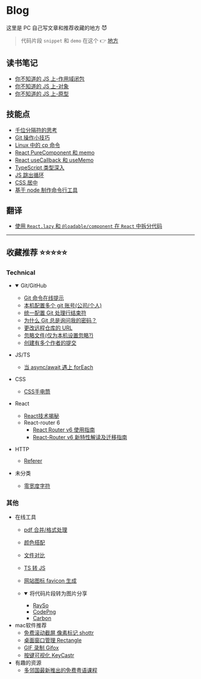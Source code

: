 # Blog

这里是 PC 自己写文章和推荐收藏的地方 😈

> 代码片段 `snippet` 和 `demo` 在这个 👉 [地方](https://github.com/zpc7/snippets-and-demos)

## 读书笔记

- [你不知道的 JS 上-作用域闭包](./ReadingNotes/你不知道的JS上-作用域闭包.md)
- [你不知道的 JS 上-对象](./ReadingNotes/你不知道的JS上-对象.md)
- [你不知道的 JS 上-原型](./ReadingNotes/你不知道的JS上-原型.md)

## 技能点

- [千位分隔符的思考](./SkillPoints/千位分隔符.md)
- [Git 操作小技巧](./SkillPoints/GitTips-Vol-1.md)
- [Linux 中的 cp 命令](./SkillPoints/Linux-cp.md)
- [React PureComponent 和 memo](./SkillPoints/React-PureComponent+memo.md)
- [React useCallback 和 useMemo](./SkillPoints/React-useCallback+useMemo.md)
- [TypeScript 类型深入](./SkillPoints/TypeScript类型深入.md)
- [JS 跳出循环](./SkillPoints/Out-of-the-Loop.md)
- [CSS 居中](./SkillPoints/CSS-center.md)
- [基于 node 制作命令行工具](./SkillPoints/Node-cli-tool.md)

## 翻译

- [使用 `React.lazy` 和 `@loadable/component` 在 `React` 中拆分代码](./Translation/React.lazy+Suspense.md)

---

## 收藏推荐 ⭐⭐⭐⭐⭐

### Technical

- <details open>
    <summary>Git/GitHub</summary>

    - [Git 命令在线提示](https://gitexplorer.com/)
    - [本机配置多个 git 账号(公司/个人)](https://blog.csdn.net/weixin_30389003/article/details/96460375)
    - [统一配置 Git 处理行结束符](https://docs.github.com/cn/github/using-git/configuring-git-to-handle-line-endings)
    - [为什么 Git 总是询问我的密码？](https://docs.github.com/cn/github/using-git/why-is-git-always-asking-for-my-password)
    - [更改远程仓库的 URL](https://docs.github.com/cn/github/using-git/changing-a-remotes-url)
    - [忽略文件(仅为本机设置忽略?)](https://docs.github.com/cn/github/using-git/ignoring-files)
    - [创建有多个作者的提交](https://docs.github.com/cn/github/committing-changes-to-your-project/creating-a-commit-with-multiple-authors)
  </details>

- JS/TS
  - [当 async/await 遇上 forEach](http://objcer.com/2017/10/12/async-await-with-forEach/)
- CSS
  - [CSS手电筒](https://voussoir.net/writing/browser_in_the_dark)

- React
  - [React技术揭秘](https://react.iamkasong.com/)
  - React-router 6
    - [React Router v6 使用指南](https://zhuanlan.zhihu.com/p/191419879)
    - [React-Router v6 新特性解读及迁移指南](https://blog.csdn.net/weixin_40906515/article/details/104957712)

- HTTP
  - [Referer](http://www.ruanyifeng.com/blog/2019/06/http-referer.html)

- 未分类
  - [零宽度字符](https://juejin.cn/post/6844904164057677831)
  
### 其他
- 在线工具
  - [pdf 合并/格式处理](https://smallpdf.com/cn)
  - [颜色搭配](https://colorhunt.co/)
  - [文件对比](https://differ.netlify.app/)
  - [TS 转 JS](https://www.typescriptlang.org/play)
  - [网站图标 favicon 生成](https://favicon.io/)
  - <details open>
      <summary>将代码片段转为图片分享</summary>

      * [RaySo](https://ray.so/)
      * [CodePng](https://www.codepng.app/)
      * [Carbon](https://carbon.now.sh/)
    </details>
- mac软件推荐
  - [免费滚动截屏 像素标记 shottr](https://shottr.cc/)
  - [桌面窗口管理 Rectangle](https://rectangleapp.com/)
  - [GIF 录制 Gifox](https://gifox.io/)
  - [按键可视化 KeyCastr](https://github.com/keycastr/keycastr)
- 有趣的资源
  - [多邻国最新推出的免费粤语课程](https://zh-cn.duolingo.com/welcome?welcomeStep=choosePath)
